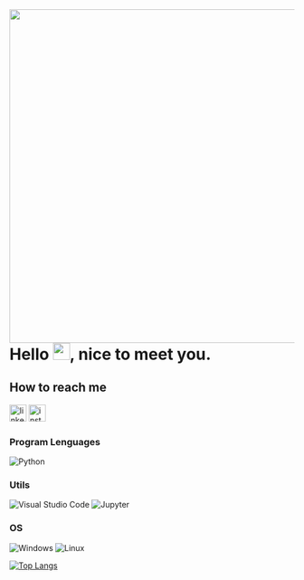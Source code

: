 <img align="right" height="590em" src="https://gist.githubusercontent.com/gabrielcordeiro2/aad596e64778c7558762f498f88027e1/raw/0d7ae9c61f0a0e7aaec825c6589ce8e17ce29c5b/githubcard.svg"/>
<h1 align="left">Hello <img src="https://raw.githubusercontent.com/kaueMarques/kaueMarques/master/hi.gif" width="30px">, nice to meet you.</h1>

## How to reach me
[<img src='https://img.shields.io/badge/LinkedIn-0077B5?style=for-the-badge&logo=linkedin&logoColor=white' alt='linkedin' height='30'>](https://www.linkedin.com/in/gabrielcdev/)
[<img src='https://img.shields.io/badge/instagram-a10d37?style=for-the-badge&logo=instagram&logoColor=white' alt='instagram' height='30'>](https://www.instagram.com/krd.gabriel/)

### Program Lenguages

![Python](https://img.shields.io/badge/Python-000?style=for-the-badge&logo=python&logoColor=blue) 

<!-- ### Databases -->

<!-- ![Postegresql](https://img.shields.io/badge/PostgreSQL-316192?style=for-the-badge&logo=postgresql&logoColor=white) -->

### Utils

![Visual Studio Code](https://img.shields.io/badge/Visual_Studio-5C2D91?style=for-the-badge&logo=visual%20studio&logoColor=white)
![Jupyter](https://img.shields.io/badge/Jupyter-F37626.svg?&style=for-the-badge&logo=Jupyter&logoColor=white) 

### OS
![Windows](https://img.shields.io/badge/Windows-074095?style=for-the-badge&logo=windows&logoColor=white)
![Linux](https://img.shields.io/badge/Linux-2a3045?style=for-the-badge&logo=linux&logoColor=white)

[![Top Langs](https://github-readme-stats.vercel.app/api/top-langs/?username=gabrielcordeiro2&layout=compact&theme=radical)](https://github.com/anuraghazra/github-readme-stats)
